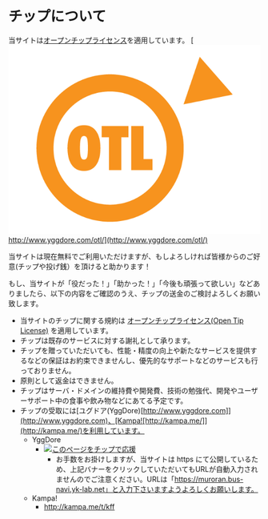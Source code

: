 # チップについて
当サイトは[オープンチップライセンス](http://www.yggdore.com/otl/)を適用しています。
[![Open Tip License](/static/img/otl-logo.png)http://www.yggdore.com/otl/](http://www.yggdore.com/otl/)

当サイトは現在無料でご利用いただけますが、もしよろしければ皆様からのご好意(チップや投げ銭）を頂けると助かります！

もし、当サイトが「役だった！」「助かった！」「今後も頑張って欲しい」などありましたら、以下の内容をご確認のうえ、チップの送金のご検討よろしくお願い致します。

* 当サイトのチップに関する規約は [オープンチップライセンス(Open Tip License)](http://www.yggdore.com/otl/) を適用しています。
* チップは既存のサービスに対する謝礼として承ります。
* チップを贈っていただいても、性能・精度の向上や新たなサービスを提供するなどの保証はお約束できませんし、優先的なサポートなどのサービスも行っておりません。
* 原則として返金はできません。
* チップはサーバ・ドメインの維持費や開発費、技術の勉強代、開発やユーザーサポート中の食事や飲み物などにあてる予定です。
* チップの受取には[ユグドア(YggDore)[http://www.yggdore.com]](http://www.yggdore.com)、[Kampa![http://kampa.me/]](http://kampa.me/)を利用しています。
    * YggDore
        * <a href="http://www.yggdore.com/t4u/"><img src="http://www.yggdore.com/t4ubtn/s468x60.jpg" width="468" height="60" alt="このページをチップで応援" /></a>
            * お手数をお掛けしますが、当サイトは https にて公開しているため、上記バナーをクリックしていただいてもURLが自動入力されませんのでご注意ください。URLは「https://muroran.bus-navi.yk-lab.net」と入力下さいますようよろしくお願いします。
    * Kampa!
        * <http://kampa.me/t/kff>
